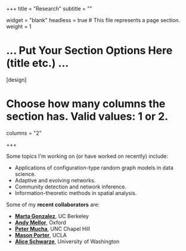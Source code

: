 +++
title = "Research"
subtitle = ""

widget = "blank"
headless = true  # This file represents a page section.
weight = 1

# ... Put Your Section Options Here (title etc.) ...

[design]
  # Choose how many columns the section has. Valid values: 1 or 2.
  columns = "2"

+++

Some topics I'm working on (or have worked on recently) include: 

- Applications of configuration-type random graph models in data science.
- Adaptive and evolving networks.
- Community detection and network inference.
- Information-theoretic methods in spatial analysis.

Some of my **recent collaborators** are: 

<!-- ## Recent Collaborators -->

<!-- - **[Nicole Eikmeier](https://eikmeier.sites.grinnell.edu/)**, Grinnell College -->
<!-- - **[Mari Kawakatsu](https://scholar.princeton.edu/ctarnita/people/mari-kawakatsu)**, Princeton University -->
<!-- - **[Dan Larremore](https://larremorelab.github.io/)**, UC Boulder -->
- **[Marta Gonzalez](https://ced.berkeley.edu/ced/faculty-staff/marta-gonzalez)**, UC Berkeley 
- **[Andy Mellor](https://andrewmellor.co.uk/)**, Oxford
- **[Peter Mucha](http://mucha.web.unc.edu/)**, UNC Chapel Hill
- **[Mason Porter](https://www.math.ucla.edu/~mason/)**, UCLA
- **[Alice Schwarze](https://aliceschwarze.gitlab.io/)**, University of Washington 